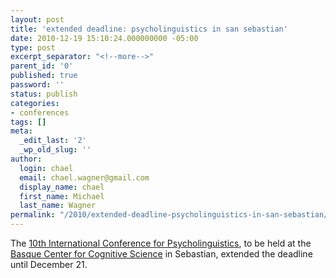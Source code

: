 ```yaml
---
layout: post
title: 'extended deadline: psycholinguistics in san sebastian'
date: 2010-12-19 15:10:24.000000000 -05:00
type: post
excerpt_separator: "<!--more-->"
parent_id: '0'
published: true
password: ''
status: publish
categories:
- conferences
tags: []
meta:
  _edit_last: '2'
  _wp_old_slug: ''
author:
  login: chael
  email: chael.wagner@gmail.com
  display_name: chael
  first_name: Michael
  last_name: Wagner
permalink: "/2010/extended-deadline-psycholinguistics-in-san-sebastian/"
---
```

The [10th International Conference for Psycholinguistics](http://www.bcbl.eu/events/psycholinguistics/), to be held at the [Basque Center for Cognitive Science](http://www.bcbl.eu/) in Sebastian, extended the deadline until December 21.

